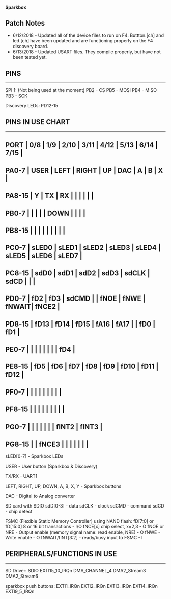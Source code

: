 #### Sparkbox

## Patch Notes
* 6/12/2018 - Updated all of the device files to run on F4. Buttton.[ch] and led.[ch] have been updated and are functioning properly on the F4 discovery board.
* 6/13/2018 - Updated USART files. They compile properly, but have not been tested yet.

## PINS
-----------
SPI 1: (Not being used at the moment)
PB2 - CS
PB5 - MOSI
PB4 - MISO
PB3 - SCK

Discovery LEDs:
PD12-15


## PINS IN USE CHART
-------------------------------------------------------------------------
PORT	| 0/8	| 1/9	| 2/10	| 3/11	| 4/12	| 5/13	| 6/14	| 7/15	|
-------------------------------------------------------------------------
PA0-7	| USER	| LEFT	| RIGHT	| UP	| DAC	| A	| B	| X	|
-------------------------------------------------------------------------
PA8-15	| Y	| TX	| RX	| 	| 	| 	| 	| 	|
-------------------------------------------------------------------------
PB0-7	| 	| 	| 	| 	| DOWN	| 	| 	| 	|
-------------------------------------------------------------------------
PB8-15	| 	| 	| 	| 	| 	| 	| 	| 	|
-------------------------------------------------------------------------
PC0-7	| sLED0	| sLED1	| sLED2	| sLED3	| sLED4	| sLED5	| sLED6	| sLED7	|
-------------------------------------------------------------------------
PC8-15	| sdD0	| sdD1	| sdD2	| sdD3	| sdCLK	| sdCD	| 	| 	|
-------------------------------------------------------------------------
PD0-7	| fD2	| fD3	| sdCMD	| 	| fNOE	| fNWE	| fNWAIT| fNCE2	|
-------------------------------------------------------------------------
PD8-15	| fD13	| fD14	| fD15	| fA16	| fA17	| 	| fD0	| fD1	|
-------------------------------------------------------------------------
PE0-7	| 	| 	| 	| 	| 	| 	| 	| fD4	|
-------------------------------------------------------------------------
PE8-15	| fD5	| fD6	| fD7	| fD8	| fD9	| fD10	| fD11	| fD12	|
-------------------------------------------------------------------------
PF0-7	| 	| 	| 	| 	| 	| 	| 	| 	|
-------------------------------------------------------------------------
PF8-15	| 	| 	| 	| 	| 	| 	| 	| 	|
-------------------------------------------------------------------------
PG0-7	| 	| 	| 	| 	| 	| 	| fINT2	| fINT3	|
-------------------------------------------------------------------------
PG8-15	| 	| fNCE3	| 	| 	| 	| 	| 	| 	|
-------------------------------------------------------------------------

sLED[0-7] - Sparkbox LEDs

USER - User button (Sparkbox & Discovery)

TX/RX - UART1

LEFT, RIGHT, UP, DOWN, A, B, X, Y - Sparkbox buttons

DAC - Digital to Analog converter

SD card with SDIO
	sdD[0-3] - data
	sdCLK - clock
	sdCMD - command
	sdCD - chip detect

FSMC (Flexible Static Memory Controller) using NAND flash:
	fD[7:0] or fD[15:0] 8 or 16 bit transactions - I/O
	fNCE[x] chip select, x=2,3 - O
	fNOE or NRE - Output enable (memory signal name: read enable, NRE) - O
	fNWE - Write enable - O
	fNWAIT/fINT[3:2] - ready/busy input to FSMC - I

## PERIPHERALS/FUNCTIONS IN USE
-----------

SD Driver:
SDIO
EXTI15_10_IRQn
DMA_CHANNEL_4
DMA2_Stream3
DMA2_Stream6

sparkbox push buttons:
EXTI1_IRQn
EXTI2_IRQn
EXTI3_IRQn
EXTI4_IRQn
EXTI9_5_IRQn
